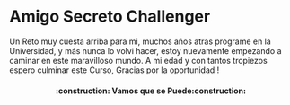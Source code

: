 # Amigo Secreto Challenger
Un Reto muy cuesta arriba para mi, muchos años atras programe en la Universidad, y más nunca lo volvi hacer, estoy nuevamente empezando a caminar en este maravilloso mundo.
A mi edad y con tantos tropiezos espero culminar este Curso, Gracias por la oportunidad !

<h4 align="center">
:construction: Vamos que se Puede:construction:
</h4>
